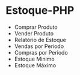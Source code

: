 # Estoque-PHP

 - Comprar Produto
 - Vender Produto
 - Relatório de Estoque
 - Vendas por Periodo
 - Compras por Periodo
 - Estoque Minimo
 - Estoque Máximo
 
